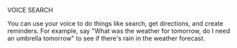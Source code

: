 VOICE SEARCH



You can use your voice to do things like search, get directions, and create reminders. For example, say "What was the weather for 
tomorrow, 
do I need an umbrella tomorrow" to see if there's rain in the weather forecast.
